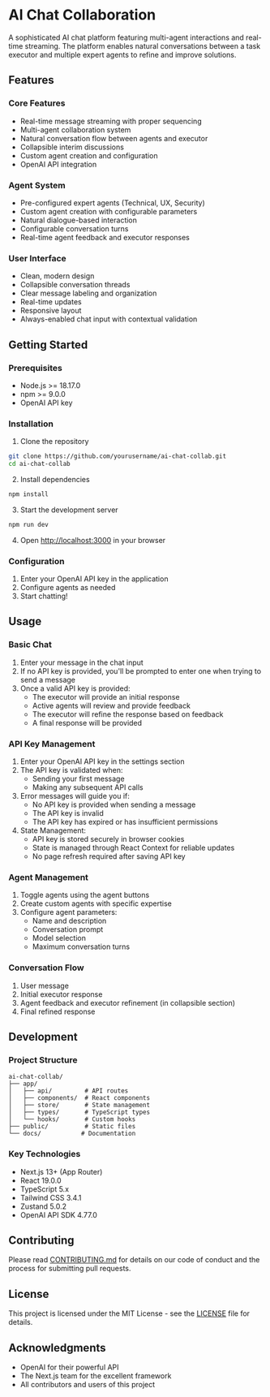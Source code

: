 # AI Chat Collaboration

A sophisticated AI chat platform featuring multi-agent interactions and real-time streaming. The platform enables natural conversations between a task executor and multiple expert agents to refine and improve solutions.

## Features

### Core Features
- Real-time message streaming with proper sequencing
- Multi-agent collaboration system
- Natural conversation flow between agents and executor
- Collapsible interim discussions
- Custom agent creation and configuration
- OpenAI API integration

### Agent System
- Pre-configured expert agents (Technical, UX, Security)
- Custom agent creation with configurable parameters
- Natural dialogue-based interaction
- Configurable conversation turns
- Real-time agent feedback and executor responses

### User Interface
- Clean, modern design
- Collapsible conversation threads
- Clear message labeling and organization
- Real-time updates
- Responsive layout
- Always-enabled chat input with contextual validation

## Getting Started

### Prerequisites
- Node.js >= 18.17.0
- npm >= 9.0.0
- OpenAI API key

### Installation
1. Clone the repository
```bash
git clone https://github.com/yourusername/ai-chat-collab.git
cd ai-chat-collab
```

2. Install dependencies
```bash
npm install
```

3. Start the development server
```bash
npm run dev
```

4. Open [http://localhost:3000](http://localhost:3000) in your browser

### Configuration
1. Enter your OpenAI API key in the application
2. Configure agents as needed
3. Start chatting!

## Usage

### Basic Chat
1. Enter your message in the chat input
2. If no API key is provided, you'll be prompted to enter one when trying to send a message
3. Once a valid API key is provided:
   - The executor will provide an initial response
   - Active agents will review and provide feedback
   - The executor will refine the response based on feedback
   - A final response will be provided

### API Key Management
1. Enter your OpenAI API key in the settings section
2. The API key is validated when:
   - Sending your first message
   - Making any subsequent API calls
3. Error messages will guide you if:
   - No API key is provided when sending a message
   - The API key is invalid
   - The API key has expired or has insufficient permissions
4. State Management:
   - API key is stored securely in browser cookies
   - State is managed through React Context for reliable updates
   - No page refresh required after saving API key

### Agent Management
1. Toggle agents using the agent buttons
2. Create custom agents with specific expertise
3. Configure agent parameters:
   - Name and description
   - Conversation prompt
   - Model selection
   - Maximum conversation turns

### Conversation Flow
1. User message
2. Initial executor response
3. Agent feedback and executor refinement (in collapsible section)
4. Final refined response

## Development

### Project Structure
```
ai-chat-collab/
├── app/
│   ├── api/         # API routes
│   ├── components/  # React components
│   ├── store/       # State management
│   ├── types/       # TypeScript types
│   └── hooks/       # Custom hooks
├── public/          # Static files
└── docs/           # Documentation
```

### Key Technologies
- Next.js 13+ (App Router)
- React 19.0.0
- TypeScript 5.x
- Tailwind CSS 3.4.1
- Zustand 5.0.2
- OpenAI API SDK 4.77.0

## Contributing
Please read [CONTRIBUTING.md](CONTRIBUTING.md) for details on our code of conduct and the process for submitting pull requests.

## License
This project is licensed under the MIT License - see the [LICENSE](LICENSE) file for details.

## Acknowledgments
- OpenAI for their powerful API
- The Next.js team for the excellent framework
- All contributors and users of this project 